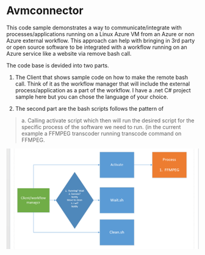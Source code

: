 # Avmconnector
This code sample demonstrates a way to communicate/integrate with processes/applications running on a Linux Azure VM from an Azure or non Azure external workflow. This approach can help with bringing in 3rd party or open source software to be integrated with a workflow running on an Azure service like a website via remove bash call. 

The code base is devided into two parts.

1.  The Client that shows sample code on how to make the remote bash call.  Think of it as the workflow manager that will 
include the external process/application as a part of the workflow.  I have a .net C# project sample here but you can chose the language of your choice.

2.  The second part are the bash scripts follows the pattern of 
  >a.  Calling activate script which then will run the desired script for the specific process of the software we need to run. (in the current example a FFMPEG transcoder running transcode command on FFMPEG.  

[![N|Solid](https://github.com/lukhand/Avmconnector/blob/master/Diagram.PNG)](https://github.com/lukhand/Avmconnector/blob/master/Diagram.PNG)
